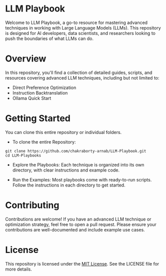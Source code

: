 # LLM Playbook
Welcome to LLM Playbook, a go-to resource for mastering advanced techniques in working with Large Language Models (LLMs). This repository is designed for AI developers, data scientists, and researchers looking to push the boundaries of what LLMs can do.

# Overview
In this repository, you'll find a collection of detailed guides, scripts, and resources covering advanced LLM techniques, including but not limited to:

* Direct Preference Optimization
* Instruction Backtranslation
* Ollama Quick Start


# Getting Started
You can clone this entire repository or individual folders.
* To clone the entire Repository:

```
git clone https://github.com/chakraborty-arnab/LLM-Playbook.git
cd LLM-Playbooks
```
* Explore the Playbooks: Each technique is organized into its own directory, with clear instructions and example code.

* Run the Examples: Most playbooks come with ready-to-run scripts. Follow the instructions in each directory to get started.

# Contributing
Contributions are welcome! If you have an advanced LLM technique or optimization strategy, feel free to open a pull request. Please ensure your contributions are well-documented and include example use cases.

# License
This repository is licensed under the [MIT License](https://github.com/chakraborty-arnab/LLM_playbook/blob/main/LICENSE.txt). See the LICENSE file for more details.
